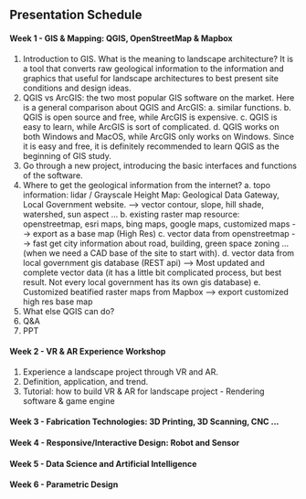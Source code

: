## Presentation Schedule

#### Week 1 - GIS & Mapping: QGIS, OpenStreetMap & Mapbox

1. Introduction to GIS. What is the meaning to landscape architecture? It is a tool that converts raw geological information to the information and graphics that useful for landscape architectures to best present site conditions and design ideas.
2. QGIS vs ArcGIS: the two most popular GIS software on the market. Here is a general comparison about QGIS and ArcGIS: a. similar functions. b. QGIS is open source and free, while ArcGIS is expensive. c. QGIS is easy to learn, while ArcGIS is sort of complicated. d. QGIS works on both Windows and MacOS, while ArcGIS only works on Windows.  Since it is easy and free, it is definitely recommended to learn QGIS as the beginning of  GIS study.
3. Go through a new project, introducing the basic interfaces and functions of the software.
4. Where to get the geological information from the internet? a. topo information: lidar / Grayscale Height Map: Geological Data Gateway, Local Government website. --> vector contour, slope, hill shade, watershed, sun aspect ...    b. existing raster map resource: openstreetmap, esri maps, bing maps, google maps, customized maps --> export as a base map (High Res)      c. vector data from openstreetmap --> fast get city information about road, building, green space zoning ...  (when we need a CAD base of the site to start with).  d. vector data from local government gis database (REST api) --> Most updated and complete vector data (it has a little bit complicated process, but best result. Not every local government has its own gis database)  e. Customized beatified raster maps from Mapbox -->   export customized high res base map
5. What else QGIS can do? 
6. Q&A
7. PPT

#### Week 2 - VR & AR Experience Workshop

1. Experience a landscape project through VR and AR. 
2. Definition, application, and trend.
3. Tutorial: how to build VR & AR for landscape project - Rendering software & game engine

#### Week 3 - Fabrication Technologies: 3D Printing, 3D Scanning, CNC ...

#### Week 4 - Responsive/Interactive Design: Robot and Sensor 

#### Week 5 - Data Science and Artificial Intelligence

#### Week 6 - Parametric Design






